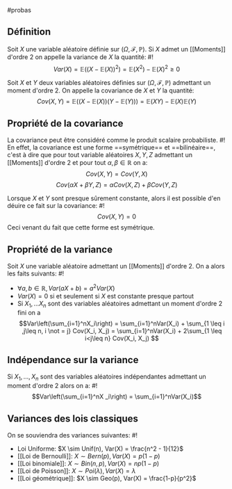 #probas

## Définition
Soit $X$ une variable aléatoire définie sur $(\Omega, \mathcal F, \mathbb P)$. Si $X$ admet un [[Moments]] d'ordre 2 on appelle la variance de $X$ la quantité: #!
$$Var(X) = \mathbb E((X - \mathbb E(X))^2) = \mathbb E(X^2) - \mathbb E(X)^2 \geq 0$$

Soit $X$ et $Y$ deux variables aléatoires définies sur $(\Omega, \mathcal F, \mathbb P)$ admettant un moment d'ordre 2. On appelle la covariance de $X$ et $Y$ la quantité: 
$$Cov(X, Y) = \mathbb E((X - \mathbb E(X))(Y - \mathbb E(Y))) = \mathbb E(XY) - \mathbb E(X)\mathbb E(Y)$$

## Propriété de la covariance
La covariance peut être considéré comme le produit scalaire probabiliste. #!
En effet, la covariance est une forme ==symétrique== et ==bilinéaire==, c'est à dire que pour tout variable aléatoires $X, Y, Z$ admettant un [[Moments]] d'ordre 2 et pour tout $\alpha, \beta \in \mathbb R$ on a: 
$$Cov(X, Y) = Cov(Y, X)$$$$Cov(\alpha X + \beta Y, Z) = \alpha Cov(X, Z) + \beta Cov(Y, Z)$$

Lorsque $X$ et $Y$ sont presque sûrement constante, alors il est possible d'en déuire ce fait sur la covariance: #!
$$Cov(X, Y) = 0$$
Ceci venant du fait que cette forme est symétrique.

## Propriété de la variance
Soit $X$ une variable aléatoire admettant un [[Moments]] d'ordre 2. On a alors les faits suivants: #!

- $\forall a,b \in \mathbb R, Var(aX + b) = a^2Var(X)$
- $Var(X) = 0$ si et seulement si $X$ est constante presque partout
- Si $X_1, \dots X_n$ sont des variables aléatoires admettant un moment d'ordre 2 fini on a $$Var\left(\sum_{i=1}^nX_i\right) = \sum_{i=1}^nVar(X_i) + \sum_{1 \leq i ,j\leq n, i \not = j} Cov(X_i, X_j) =  \sum_{i=1}^nVar(X_i) + 2\sum_{1 \leq i<j\leq n} Cov(X_i, X_j) $$

## Indépendance sur la variance
Si $X_1, \dots, X_n$ sont des variables aléatoires indépendantes admettant un moment d'ordre 2 alors on a: #!
$$Var\left(\sum_{i=1}^nX _i\right) = \sum_{i=1}^nVar(X_i)$$
## Variances des lois classiques
On se souviendra des variances suivantes: #!

- Loi Uniforme: $X \sim Unif(n), Var(X) = \frac{n^2 - 1}{12}$
- [[Loi de Bernoulli]]: $X \sim Bern(p), Var(X) = p(1-p)$
- [[Loi binomiale]]: $X \sim Bin(n, p), Var(X) = np(1-p)$
- [[Loi de Poisson]]:  $X \sim Poi(\lambda), Var(X) = \lambda$
- [[Loi géométrique]]: $X \sim Geo(p), Var(X) = \frac{1-p}{p^2}$ 